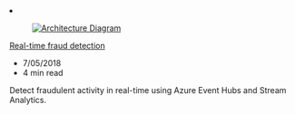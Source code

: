 <!-- Thie file is automatically generated by build/architectures/build_index.py.  Any updates will be lost. -->
<li class="grid-item item-column" data-categories="Security Analytics ">
<article class="card">
    <div class="card-header has-margin-bottom-none" aria-hidden="true">
        <figure class="image diagram has-height-175 has-overflow-hidden level">
            <a href="/azure/architecture/example-scenario/data/fraud-detection"><img src="/azure/architecture/browse/thumbs/fraud-detection.png" class="diagram" alt="Architecture Diagram" data-linktype="relative-path"></a>
        </figure>
    </div>
    <div class="card-content">
        <a class="card-content-title has-margin-top-none" href="/azure/architecture/example-scenario/data/fraud-detection">
            <p>Real-time fraud detection</p>
        </a>
        <ul class="card-content-metadata">
            <li>7/05/2018</li>
            <li>4 min read</li>
        </ul>
        <p class="card-content-description">Detect fraudulent activity in real-time using Azure Event Hubs and Stream Analytics.</p>
        <div class="bottom-to-top-fade is-hidden-mobile"></div>
    </div>
</article>
</li>
